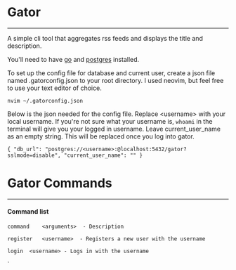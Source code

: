 # Gator
----------------------------------

A simple cli tool that aggregates rss feeds and displays the title and description.

You'll need to have [go](https://go.dev/doc/install) and [postgres](https://www.postgresql.org/download/) installed. 

To set up the config file for database and current user, create a json file named 
.gatorconfig.json to your root directory. I used neovim, but feel free to use your text
editor of choice.

`nvim ~/.gatorconfig.json`

Below is the json needed for the config file.  Replace \<username\> with your local username.  If you're not sure what your username is, `whoami` in the terminal will give you your logged in 
username. Leave current_user_name as an empty string.  This will be replaced once you 
log into gator.

`{
 "db_url": "postgres://<username>:@localhost:5432/gator?sslmode=disable",
 "current_user_name": ""
}`

# Gator Commands
---------------------------------
#### Command list

`command    <arguments>  - Description`

`register   <username>  - Registers a new user with the username`

`login  <username> - Logs in with the username`

`

